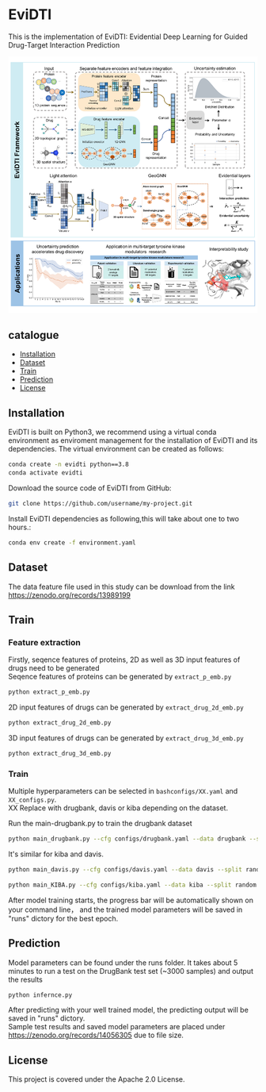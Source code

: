 # EviDTI
This is the implementation of EviDTI: Evidential Deep Learning for Guided Drug-Target Interaction Prediction

![image](framework.tif)
## catalogue

- [Installation](#Installation)
- [Dataset](#Dataset)
- [Train](#Train)
- [Prediction](#Prediction)
- [License](#License)


## Installation
EviDTI is built on Python3, we recommend using a virtual conda
 environment as enviroment management for the installation of 
 EviDTI and its dependencies. 
 The virtual environment can be created as follows:
```bash
conda create -n evidti python==3.8
conda activate evidti
```
Download the source code of EviDTI from GitHub:
```bash
git clone https://github.com/username/my-project.git
```
Install EviDTI dependencies as following,this will take about one to two hours.:
```bash
conda env create -f environment.yaml
```
## Dataset
The data feature file used in this study can be download from the link 
https://zenodo.org/records/13989199
## Train
### Feature extraction
Firstly, seqence features of proteins, 
2D as well as 3D input features of drugs need to be generated  
Seqence features of proteins can be generated by ```extract_p_emb.py```
```bash
python extract_p_emb.py
```
2D input features of drugs can be generated by ```extract_drug_2d_emb.py```
```bash
python extract_drug_2d_emb.py
```
3D input features of drugs can be generated by ```extract_drug_3d_emb.py```
```bash
python extract_drug_3d_emb.py
```
### Train

Multiple hyperparameters can be selected in ```bashconfigs/XX.yaml``` and ```XX_configs.py```.  
XX Replace with drugbank, davis or kiba depending on the dataset.  

Run the main-drugbank.py to train the drugbank dataset
```bash
python main_drugbank.py --cfg configs/drugbank.yaml --data drugbank --split random
```
It's similar for kiba and davis.
```bash
python main_davis.py --cfg configs/davis.yaml --data davis --split random
```
```bash
python main_KIBA.py --cfg configs/kiba.yaml --data kiba --split random
```
After model training starts, the progress bar will be 
automatically shown on your command line， 
and the trained model parameters will be saved in 
"runs" dictory for the best epoch.
## Prediction
Model parameters can be found under the runs folder.
It takes about 5 minutes to run a test on the DrugBank test set (~3000 samples) and output the results
```bash
python infernce.py
```
After predicting with your well trained model, 
the predicting output will be saved in "runs" dictory.  
Sample test results and saved model parameters are placed under https://zenodo.org/records/14056305 due to file size.
## License
This project is covered under the Apache 2.0 License.

